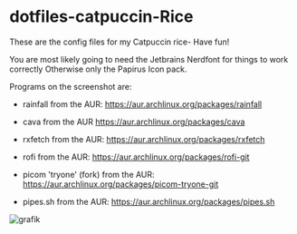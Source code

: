 # dotfiles-catpuccin-Rice
These are the config files for my Catpuccin rice- Have fun!

You are most likely going to need the Jetbrains Nerdfont for things to work correctly
Otherwise only the Papirus Icon pack.




Programs on the screenshot are: 





- rainfall 
  from the AUR: https://aur.archlinux.org/packages/rainfall
  
- cava 
  from the AUR https://aur.archlinux.org/packages/cava
  
- rxfetch 
  from the AUR: https://aur.archlinux.org/packages/rxfetch
  
- rofi
  from the AUR: https://aur.archlinux.org/packages/rofi-git
  
- picom 'tryone' (fork)
  from the AUR: https://aur.archlinux.org/packages/picom-tryone-git
  
- pipes.sh 
  from the AUR: https://aur.archlinux.org/packages/pipes.sh
  
  
![grafik](https://user-images.githubusercontent.com/91160845/179303606-d09ae351-1632-42b0-9700-c195e4da97f4.png)
